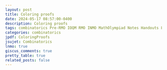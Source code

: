 ```yaml
---
layout: post
title: Coloring proofs
date: 2024-05-17 08:57:00-0400
description: Coloring proofs
tags: combinatorics Pre-RMO IOQM RMO INMO MathOlympiad Notes Handouts LectureNotes
categories: combinatorics
jpdf: ColoringProofs
jsujet: Combinatorics
lnmo: true
giscus_comments: true
pretty_table: true
related_posts: false
---
```

